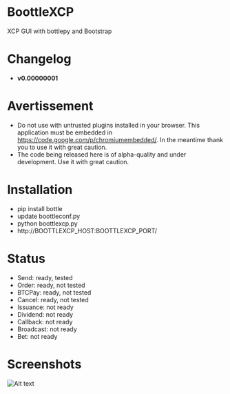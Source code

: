BoottleXCP
==========

XCP GUI with bottlepy and Bootstrap

# Changelog
* **v0.00000001**

# Avertissement
* Do not use with untrusted plugins installed in your browser. This application must be embedded in https://code.google.com/p/chromiumembedded/. In the meantime thank you to use it with great caution.
* The code being released here is of alpha-quality and under development. Use it with great caution.

# Installation
- pip install bottle
- update boottleconf.py
- python boottlexcp.py
- http://BOOTTLEXCP_HOST:BOOTTLEXCP_PORT/

# Status
- Send: ready, tested
- Order: ready, not tested
- BTCPay: ready, not tested
- Cancel: ready, not tested
- Issuance: not ready
- Dividend: not ready
- Callback: not ready
- Broadcast: not ready
- Bet: not ready

# Screenshots
![Alt text](https://raw.github.com/JahPowerBit/BoottleXCP/master/static/images/bootlexcp.png)


